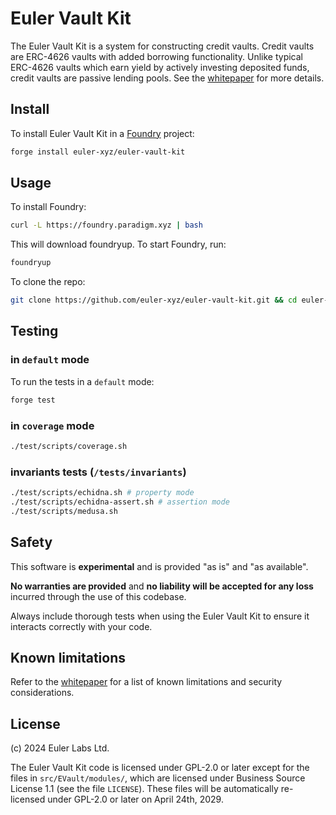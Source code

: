 # Euler Vault Kit

The Euler Vault Kit is a system for constructing credit vaults. Credit vaults are ERC-4626 vaults with added borrowing functionality. Unlike typical ERC-4626 vaults which earn yield by actively investing deposited funds, credit vaults are passive lending pools. See the [whitepaper](https://docs.euler.finance/euler-vault-kit-white-paper/) for more details.

## Install

To install Euler Vault Kit in a [Foundry](https://github.com/foundry-rs/foundry) project:

```sh
forge install euler-xyz/euler-vault-kit
```

## Usage

To install Foundry:

```sh
curl -L https://foundry.paradigm.xyz | bash
```

This will download foundryup. To start Foundry, run:

```sh
foundryup
```

To clone the repo:

```sh
git clone https://github.com/euler-xyz/euler-vault-kit.git && cd euler-vault-kit
```

## Testing

### in `default` mode

To run the tests in a `default` mode:

```sh
forge test
```

### in `coverage` mode

```sh
./test/scripts/coverage.sh
```

### invariants tests (`/tests/invariants`)
```sh
./test/scripts/echidna.sh # property mode
./test/scripts/echidna-assert.sh # assertion mode
./test/scripts/medusa.sh 
```

## Safety

This software is **experimental** and is provided "as is" and "as available".

**No warranties are provided** and **no liability will be accepted for any loss** incurred through the use of this codebase.

Always include thorough tests when using the Euler Vault Kit to ensure it interacts correctly with your code.

## Known limitations

Refer to the [whitepaper](https://docs.euler.finance/euler-vault-kit-white-paper/) for a list of known limitations and security considerations.

## License

(c) 2024 Euler Labs Ltd.

The Euler Vault Kit code is licensed under GPL-2.0 or later except for the files in `src/EVault/modules/`, which are licensed under Business Source License 1.1 (see the file `LICENSE`). These files will be automatically re-licensed under GPL-2.0 or later on April 24th, 2029.

